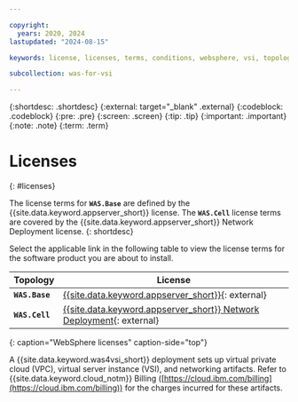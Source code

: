 ```yaml
---

copyright:
  years: 2020, 2024
lastupdated: "2024-08-15"

keywords: license, licenses, terms, conditions, websphere, vsi, topology, base, cell, profile

subcollection: was-for-vsi

---
```


{:shortdesc: .shortdesc}
{:external: target="_blank" .external}
{:codeblock: .codeblock}
{:pre: .pre}
{:screen: .screen}
{:tip: .tip}
{:important: .important}
{:note: .note}
{:term: .term}

# Licenses
{: #licenses}

The license terms for **`WAS.Base`** are defined by the {{site.data.keyword.appserver_short}} license. The **`WAS.Cell`** license terms are covered by the {{site.data.keyword.appserver_short}} Network Deployment license.
{: shortdesc}

Select the applicable link in the following table to view the license terms for the software product you are about to install.

| Topology   | License |
|------------|---------|
| **`WAS.Base`**   | [{{site.data.keyword.appserver_short}}](https://ibm.biz/tWASBaseLicenseIBMCloudVSIs){: external} |
| **`WAS.Cell`**   | [{{site.data.keyword.appserver_short}} Network Deployment](https://ibm.biz/tWASNDLicenseIBMCloudVSIs){: external} |
{: caption="WebSphere licenses" caption-side="top"}

A {{site.data.keyword.was4vsi_short}} deployment sets up virtual private cloud (VPC), virtual server instance (VSI), and networking artifacts. Refer to {{site.data.keyword.cloud_notm}} Billing ([https://cloud.ibm.com/billing](https://cloud.ibm.com/billing)) for the charges incurred for these artifacts.

